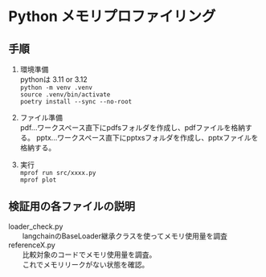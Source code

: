 # Python メモリプロファイリング
## 手順
1. 環境準備  
pythonは 3.11 or 3.12  
`python -m venv .venv`  
`source .venv/bin/activate`  
`poetry install --sync --no-root`

2. ファイル準備  
pdf...ワークスペース直下にpdfsフォルダを作成し、pdfファイルを格納する。
pptx...ワークスペース直下にpptxsフォルダを作成し、pptxファイルを格納する。

3. 実行  
`mprof run src/xxxx.py`  
`mprof plot`

## 検証用の各ファイルの説明
loader_check.py  
　　langchainのBaseLoader継承クラスを使ってメモリ使用量を調査
referenceX.py  
　　比較対象のコードでメモリ使用量を調査。  
　　これでメモリリークがない状態を確認。